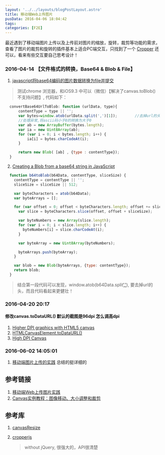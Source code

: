 ```yaml
---
layout: '../../layouts/blogPostLayout.astro'
title: 移动端Web上传图片
pusData: 2016-04-06 18:04:42
tags:
categories: [F2E]
---
```

最近遇到了移动端图片上传以及上传前对图片的缩放，旋转，裁剪等功能的需求，查看了图片的裁剪和旋转的插件基本上适合PC端交互，只找到了一个 [Cropper](http://fengyuanchen.github.io/cropper/) 还可以，看来有些交互要自己思考设计！
<!-- more -->
### 2016-04-14 【文件格式的转换，Base64 & Blob & File】

1. [javascript将base64编码的图片数据转换为file并提交](http://www.blogjava.net/jidebingfeng/articles/406171.html)

  > 测试chrome 浏览器，和iOS9.3 中可以（微信）【解决了canvas.toBlob()不支持问题】, 代码如下：

  ```javascript
    convertBase64UrlToBlob: function (urlData, type){
        contentType = type || '';
        var bytes=window.atob(urlData.split(',')[1]);        //去掉url的头，并转换为byte
        //处理异常,将ascii码小于0的转换为大于0
        var ab = new ArrayBuffer(bytes.length);
        var ia = new Uint8Array(ab);
        for (var i = 0; i < bytes.length; i++) {
            ia[i] = bytes.charCodeAt(i);
        }

        return new Blob( [ab] , {type : contentType});
    }
  ```

2. [Creating a Blob from a base64 string in JavaScript](http://stackoverflow.com/questions/16245767/creating-a-blob-from-a-base64-string-in-javascript)

  ``` javascript
    function b64toBlob(b64Data, contentType, sliceSize) {
      contentType = contentType || '';
      sliceSize = sliceSize || 512;

      var byteCharacters = atob(b64Data);
      var byteArrays = [];

      for (var offset = 0; offset < byteCharacters.length; offset += sliceSize) {
        var slice = byteCharacters.slice(offset, offset + sliceSize);

        var byteNumbers = new Array(slice.length);
        for (var i = 0; i < slice.length; i++) {
          byteNumbers[i] = slice.charCodeAt(i);
        }

        var byteArray = new Uint8Array(byteNumbers);

        byteArrays.push(byteArray);
      }

      var blob = new Blob(byteArrays, {type: contentType});
      return blob;
    }
  ```

  > 结合第一段代码可以发现，window.atob(b64Data.split[','](1)), 要去掉url的头，而且代码看起来更健壮！

### 2016-04-20 20:17 ###

#### 修改canvas.toDataURL() 默认的截图是96dpi 怎么调高dpi

  1. [Higher DPI graphics with HTML5 canvas](http://stackoverflow.com/questions/14488849/higher-dpi-graphics-with-html5-canvas)
  2. [HTMLCanvasElement.toDataURL()](https://developer.mozilla.org/en-US/docs/Web/API/HTMLCanvasElement/toDataURL)
  3. [High DPI Canvas](http://www.html5rocks.com/en/tutorials/canvas/hidpi/)

### 2016-06-02 14:05:01

  1. [移动端图片上传的实践](http://qiutc.me/post/uploading-image-file-in-mobile-fe.html) 总结的挺详细的

## 参考链接

1. [移动端Web上传图片实践](https://github.com/xiangpaopao/blog/issues/7)
2. [Canvas实例教程：图像移动、大小调整和裁剪](http://blog.csdn.net/iefreer/article/details/40740465)

## 参考库

1. [canvasResize](https://github.com/gokercebeci/canvasResize)
2. [cropperjs](https://github.com/fengyuanchen/cropperjs)

    > without jQuery, 很强大的，API很清楚
